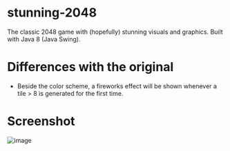 # stunning-2048
The classic 2048 game with (hopefully) stunning visuals and graphics. Built with Java 8 (Java Swing).

# Differences with the original
- Beside the color scheme, a fireworks effect will be shown whenever a tile > 8 is generated for the first time.

# Screenshot
![image](https://user-images.githubusercontent.com/47552445/188309510-6e2fd31c-f070-4195-b504-f54e589b5209.png)
